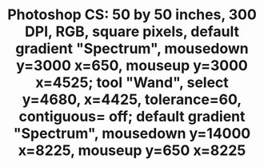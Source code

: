 ---
ee_id_thing: '4242'
site: '1'
type: '2'
inv_num: 2014-079
add_credit:
url: 2014-079-photoshop-cs
title: 'Photoshop CS: 50 by 50 inches, 300 DPI, RGB, square pixels, default gradient
  "Spectrum", mousedown y=3000 x=650, mouseup y=3000 x=4525; tool "Wand", select y=4680,
  x=4425, tolerance=60, contiguous= off; default gradient "Spectrum", mousedown y=14000
  x=8225, mouseup y=650 x=8225'
year: '2014'
display_year: '2014'
medium: Chromogenic print
dims: '50in x 50in '
pitch:
ps:
live_url:
youtube:
related_code:
imgs: photoshop-cs-2014-079-full-2-database-team-jm.jpg
subheading:
download:
commission:
related:
layout: things-i-made
---